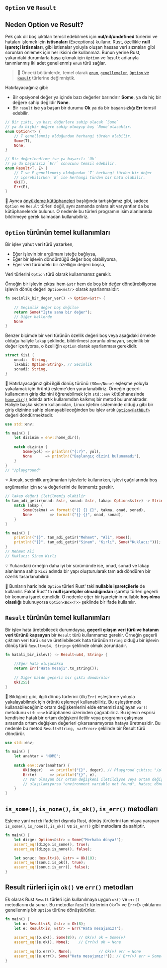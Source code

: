## `Option` ve `Result`
## Neden Option ve Result?
Pek çok dil boş çıktıları temsil edebilmek için **nul/nil/undefined** türlerini ve hataları işlemek için **istisnaları** (Exceptions) kullanır. Rust, özellikle **null işaretçi istisnaları**, gibi istisnalar yoluyla oluşan hassas veri sızıntıları gibi sorunları önlemek için her ikisini de kullanmaz. Bunun yerine Rust, yukarıdaki durumlarla başa çıkmak için `Option` ve `Result` adlarıyla tanımlanmış iki adet genellenmiş `enum` türü sağlar.

> 💭 Önceki bölümlerde, temel olarak [`enum`](https://github.com/rust-lang-tr/dokuman/blob/master/rust-programlama-diline-giris/ikinci-adim/enum.md), [`genellemeler`](https://github.com/rust-lang-tr/dokuman/blob/master/rust-programlama-diline-giris/ikinci-adim/jenerikler.md), [`Option` ve `Result`](https://github.com/rust-lang-tr/dokuman/blob/master/rust-programlama-diline-giris/ikinci-adim/jenerikler.md#genellenmi%C5%9F-enum) türlerine değimniştik.

Hatırlayacağınız gibi: 

  - Bir opsiyonel değer ya içinde bazı değerler barındırır **Some**, ya da hiç bir değere sahip değildir **None**.
  - Bir `result` ise ya başarı bir durumu **Ok**  ya da bir başarısızlığı **Err** temsil edebilir.
 
```Rust
// Bir çıktı, ya bazı değerlere sahip olacak `Some`
// ya da hiçbir değere sahip olmayıp boş `None`olacaktır.
enum Option<T> {
    // T genellenmiş olduğundan herhangi türden olabilir.
    Some(T),
    None,
}

// Bir değerlendirme ise ya başarılı `Ok`
// ya da başarısız `Err` sonucunu temsil edebilir.
enum Result<T, E> {
    // T ve E genellenmiş olduğundan `T` herhangi türden bir değer
    // içerebilirken `E` ise herhangi türden bir hata olabilir.
    Ok(T),
    Err(E),
}
````

💭 Ayrıca [önyükleme kütüphaneleri](https://github.com/rust-lang-tr/dokuman/blob/master/rust-programlama-diline-giris/dorduncu-adim/std-primitives-and-preludes.md#%C3%B6n-y%C3%BCkleme-k%C3%BCt%C3%BCphaneleri) başlığında tartıştığımız gibi, sadece `Option` ve `Result` türleri değil, aynı zamanda onlara ait varyantlar da bu kütüphanelerde bulunur. O nedenle bu türleri programın isim alanlarında bildirmeye gerek kalmadan kullanabiliriz. 

## `Option` türünün temel kullanımları
Bir işlev yahut veri türü yazarken, 

  - Eğer işlevin bir argümanı isteğe bağlıysa,
  - Eğer bir işlevin döndürdüğü değer boş olabiliyorsa,
  - Eğer veri türündeki bir özelliğin değeri boşsa,

Veri türlerini `Option` türü olarak kullanmamız gerekir. 

Örneğin bir işlevin çıktısı hem `&str` hem de boş bir değer döndürebiliyorsa işlevin dönüş değeri `Option<&str>` olarak ayarlanmalıdır:

```Rust
fn secimlik_bir_deger_ver() -> Option<&str> {
    
    // Seçimlik değer boş değilse
    return Some("İşte sana bir değer");
    // Diğer hallerde
    None
}
````

Benzer biçimde bir veri türünün özellik değeri boş veya aşağıdaki örnekte olduğu haliyle `lakap` şeklinde, bildirilmesi zorunlu olmayan, seçimlik bir değer içeriyorsa, o özelliğin `option` olarak ayarlanması gereklidir.

```Rust
struct Kisi {
    onadi:  String,
    lakabi: Option<String>, // Secimlik 
    sonadi: String,
}
````

💭 Hatırlayacağınız gibi ilgili dönüş türünü `(SOme/None)` eşleşme yoluyla yakalamak için örüntü eşleme'den yararlanabiliriz. Örneğin geçerli kullanıcının giriş dizinini öğrenebilmek için `std::env` kütüphanesinde [`home_dir()`](https://doc.rust-lang.org/std/env/fn.home_dir.html) adında artık kullanımdan kalkmış bir metod bulunmaktadır. Haliyle başka sistem kullanıcıları, Linux işletim sisteminde olduğu gibi bir giriş dizinine sahip olamayabileceğinden bu işlev artık [`Option<PathBuf>`](https://doc.rust-lang.org/std/path/struct.PathBuf.html) değeri döndürmektedir.

```Rust
use std::env;

fn main() {
    let dizinim = env::home_dir();
    
    match dizinim {
        Some(yol) => println!("{:?}", yol),
        None      => println!("Başlangıç dizini bulunamadı"),
    }
}
// "/playground"
````

⭐ Ancak, seçimlik argümanları işlevlerle kullanırken, işlevi çağrılarında boş argümanlar için `None` değerlerini de iletmemiz gerekir.

```Rust
// lakap değeri iletilmemiş olabilir
fn tam_adi_getir(onad: &str, sonad: &str, lakap: Option<&str>) -> String {
    match lakap {
        Some(takma) => format!("{} {} {}", takma, onad, sonad),
        None        => format!("{} {}", onad, sonad),
    }
}

fn main() {
    println!("{}", tam_adi_getir("Mehmet", "Ali", None));
    println!("{}", tam_adi_getir("Sinem", "Kırlı", Some("Kuklacı:")));
}
// Mehmet Ali
// Kuklacı: Sinem Kırlı
````
💡 Yukarıdaki örneğin daha iyi bir sürümünde ise, onad, sonad ve lakap alanlarına sahip `Kisi` adında bir yapı oluşturularak tam adı döndüren bir özellik tasarlanabilirdi.

🔎 Bunların haricinde `Option` türleri Rust' taki **nullable işaretçilerle** de kullanılır. Fakat Rust’ ta **null işaretçiler olmadığından** işaretçi türleri geçerli bir konuma işaret etmelidir. O nedenle eğer bir işaretçinin nullable **boş olma olasılığı** bulunuyorsa `Option<Box<T>>` şeklinde bir ifade kullanılır.

## `Result` türünün temel kullanımları
Bir işlev hata üretebilecek durumdaysa, **geçerli çıkışın veri türü ve hatanın veri türünü kapsayan** bir `Result` türü kullanmamız gerekir. Örneğin geçerli çıktının veri türü `u64` ve üretilebilecek hata türünün `String` olduğu bir işlevin dönüş türü `Result<u64, String>` şeklinde olmak zorundadır.

```Rust
fn hatali_bir_islev() -> Result<u64, String> {
    
    //Eğer hata oluşacaksa
    return Err("Hata mesajı".to_string());
    
    // Diğer halde geçerli bir çıktı döndürülür
    Ok(255)
}
````

💭 Bildiğiniz gibi, ilgili dönüş türlerini `(Ok/Err)` eşleştirme yoluyla yakalayabilmek için örüntü eşlemeyi kullanabiliriz. Bu eşleştirmede kullanabileceğimiz ortam değişkenlerini elde etmemizi sağlayan `var()` metodunu `std::env` kütüphanesi üzerinden çağırabiliriz. Bu işlevin esprisi kendisine hatalı bir ortam değişkeni iletilir veya programın çalışması sırasında ortam değişken değerleri çıkarsanamıyorsa hataya üretmesidir. Bu nedenle bu metod `Result<String, varError>` şeklinde bir Result türü döndürür.

```Rust
use std::env;

fn main() {
    let anahtar = "HOME";
    
    match env::var(anahtar) {
        Ok(deger)   => println!("{}", deger), // Playgroud çıktısı "/playground"
        Err(e)      => println!("{}", e),
        // Var olmayan bir ortam değişkeni iletildiyse veya ortam değişkenlerine
        // ulaşılamıyorsa "environment variable not found", hatası döndürülür 
    }
}
````

## `is_some()`, `is_none()`, `is_ok()`, `is_err()` metodları
Eşleme yani `match` ifadeleri dışında Rust, dönüş türülerini tanımlaya yarayan `is_some()`, `is_none()`, `is_ok()` ve `is_err()` gibi metodlara da sahiptir.

```Rust
fn main() {
    let dizge: Option<&str> = Some("Merhaba dünya!");
    assert_eq!(dizge.is_some(), true);
    assert_eq!(dizge.is_none(), false);

    let sonuc: Result<i8, &str> = Ok(10);
    assert_eq!(sonuc.is_ok(), true);
    assert_eq!(sonuc.is_err(), false);
}
````
## Result rürleri için `ok()` ve `err()` metodları
Ek olarak Rust `Result` türleri için kullanılmaya uygun `ok()` ve `err()` metodlarını da sunar. Bu metodlar `Result` türlerinin `Ok<T>` ve `Err<E>` çıktılarını genellenmiş bir `Option` türüne dönüştürürler.

```rust
fn main() {
    let o: Result<i8, &str> = Ok(8);
    let e: Result<i8, &str> = Err("Hata mesajımız!");
    
    assert_eq!(o.ok(), Some(8)); // Ok(v) ok = Some(v)
    assert_eq!(e.ok(), None);    // Err(v) ok = None
    
    assert_eq!(o.err(), None);            // Ok(v) err = None
    assert_eq!(e.err(), Some("Hata mesajımız!")); // Err(v) err = Some(v)
}
```
